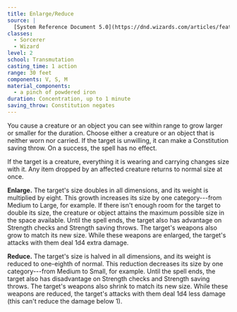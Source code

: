 ```yaml
---
title: Enlarge/Reduce
source: |
  [System Reference Document 5.0](https://dnd.wizards.com/articles/features/systems-reference-document-srd)
classes:
  - Sorcerer
  - Wizard
level: 2
school: Transmutation
casting_time: 1 action
range: 30 feet
components: V, S, M
material_components:
  - a pinch of powdered iron
duration: Concentration, up to 1 minute
saving_throw: Constitution negates
---
```


You cause a creature or an object you can see within range to grow larger or smaller for the duration. Choose either a creature or an object that is neither worn nor carried. If the target is unwilling, it can make a Constitution saving throw. On a success, the spell has no effect.

If the target is a creature, everything it is wearing and carrying changes size with it. Any item dropped by an affected creature returns to normal size at once.

**Enlarge.** The target's size doubles in all dimensions, and its weight is multiplied by eight. This growth increases its size by one category---from Medium to Large, for example. If there isn't enough room for the target to double its size, the creature or object attains the maximum possible size in the space available. Until the spell ends, the target also has advantage on Strength checks and Strength saving throws. The target's weapons also grow to match its new size. While these weapons are enlarged, the target's attacks with them deal 1d4 extra damage.

**Reduce.** The target's size is halved in all dimensions, and its weight is reduced to one-eighth of normal. This reduction decreases its size by one category---from Medium to Small, for example. Until the spell ends, the target also has disadvantage on Strength checks and Strength saving throws. The target's weapons also shrink to match its new size. While these weapons are reduced, the target's attacks with them deal 1d4 less damage (this can't reduce the damage below 1).
